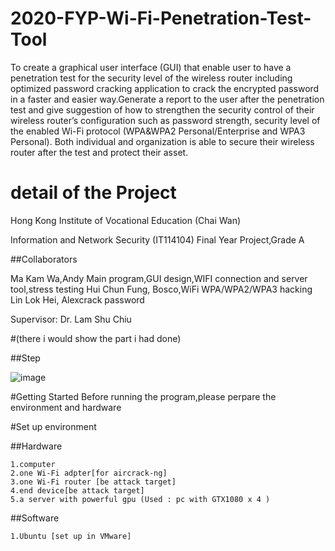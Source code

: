 # 2020-FYP-Wi-Fi-Penetration-Test-Tool

To create a graphical user interface (GUI) that enable user to have a penetration test for the security level of the wireless router including optimized password cracking application to crack the encrypted password in a faster and easier way.Generate a report to the user after the penetration test and give suggestion of how to strengthen the security control of their wireless router’s configuration such as password strength, security level of the enabled Wi-Fi protocol (WPA&WPA2 Personal/Enterprise and WPA3 Personal). Both individual and organization is able to secure their wireless router after the test and protect their asset.

# detail of the Project
Hong Kong Institute of Vocational Education (Chai Wan)

Information and Network Security (IT114104) Final Year Project,Grade A

##Collaborators

Ma Kam Wa,Andy Main program,GUI design,WIFI connection and server tool,stress testing
Hui Chun Fung, Bosco,WiFi WPA/WPA2/WPA3 hacking
Lin Lok Hei, Alexcrack password

Supervisor: Dr. Lam Shu Chiu

#(there i would show the part i had done)

##Step

![image](https://user-images.githubusercontent.com/51657418/110147445-a3f42980-7e16-11eb-8ca2-7c425f7830be.png)

#Getting Started
Before running the program,please perpare the environment and hardware

#Set up environment

##Hardware

    1.computer
    2.one Wi-Fi adpter[for aircrack-ng]
    3.one Wi-Fi router [be attack target]
    4.end device[be attack target]
    5.a server with powerful gpu (Used : pc with GTX1080 x 4 )

##Software

    1.Ubuntu [set up in VMware]





